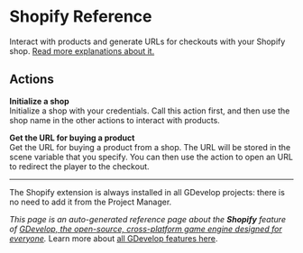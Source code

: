 # Shopify Reference

Interact with products and generate URLs for checkouts with your Shopify shop. [Read more explanations about it.](/gdevelop5/all-features/shopify)

## Actions

**Initialize a shop**  
Initialize a shop with your credentials. Call this action first, and then use the shop name in the other actions to interact with products.

**Get the URL for buying a product**  
Get the URL for buying a product from a shop. The URL will be stored in the scene variable that you specify. You can then use the action to open an URL to redirect the player to the checkout.





---

The Shopify extension is always installed in all GDevelop projects: there is no need to add it from the Project Manager.

*This page is an auto-generated reference page about the **Shopify** feature of [GDevelop, the open-source, cross-platform game engine designed for everyone](https://gdevelop.io/).* Learn more about [all GDevelop features here](/gdevelop5/all-features).
